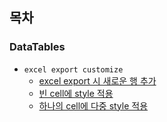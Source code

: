 
## 목차

### DataTables
 - `excel export customize`
    - [excel export 시 새로운 행 추가](addNewRow_excel.md)
    - [빈 cell에 style 적용](applyStyleToBlankCell.md)
    - [하나의 cell에 다중 style 적용](applyMultipleStyle.md)
